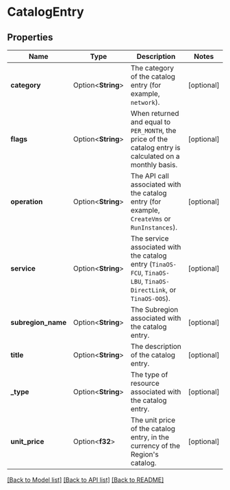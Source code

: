 # CatalogEntry

## Properties

Name | Type | Description | Notes
------------ | ------------- | ------------- | -------------
**category** | Option<**String**> | The category of the catalog entry (for example, `network`). | [optional]
**flags** | Option<**String**> | When returned and equal to `PER_MONTH`, the price of the catalog entry is calculated on a monthly basis. | [optional]
**operation** | Option<**String**> | The API call associated with the catalog entry (for example, `CreateVms` or `RunInstances`). | [optional]
**service** | Option<**String**> | The service associated with the catalog entry (`TinaOS-FCU`, `TinaOS-LBU`, `TinaOS-DirectLink`, or `TinaOS-OOS`). | [optional]
**subregion_name** | Option<**String**> | The Subregion associated with the catalog entry. | [optional]
**title** | Option<**String**> | The description of the catalog entry. | [optional]
**_type** | Option<**String**> | The type of resource associated with the catalog entry. | [optional]
**unit_price** | Option<**f32**> | The unit price of the catalog entry, in the currency of the Region's catalog. | [optional]

[[Back to Model list]](../README.md#documentation-for-models) [[Back to API list]](../README.md#documentation-for-api-endpoints) [[Back to README]](../README.md)


